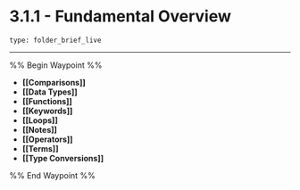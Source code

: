 # 3.1.1 - Fundamental Overview
 
```ccard
type: folder_brief_live
```
 
---

%% Begin Waypoint %%
- **[[Comparisons]]**
- **[[Data Types]]**
- **[[Functions]]**
- **[[Keywords]]**
- **[[Loops]]**
- **[[Notes]]**
- **[[Operators]]**
- **[[Terms]]**
- **[[Type Conversions]]**

%% End Waypoint %%